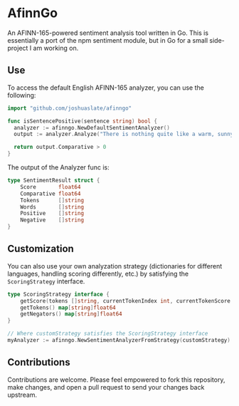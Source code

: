 # AfinnGo
An AFINN-165-powered sentiment analysis tool written in Go. This is essentially a port of the npm sentiment module, but in Go for a small side-project I am working on.

## Use
To access the default English AFINN-165 analyzer, you can use the following:

```go
import "github.com/joshuaslate/afinngo"

func isSentencePositive(sentence string) bool {
  analyzer := afinngo.NewDefaultSentimentAnalyzer()
  output := analyzer.Analyze("There is nothing quite like a warm, sunny day at the beach!")

  return output.Comparative > 0
}
```

The output of the Analyzer func is:

```go
type SentimentResult struct {
	Score       float64
	Comparative float64
	Tokens      []string
	Words       []string
	Positive    []string
	Negative    []string
}
```

## Customization
You can also use your own analyzation strategy (dictionaries for different languages, handling scoring differently, etc.) by satisfying the `ScoringStrategy` interface.

```go
type ScoringStrategy interface {
	getScore(tokens []string, currentTokenIndex int, currentTokenScore float64) float64
	getTokens() map[string]float64
	getNegators() map[string]float64
}

// Where customStrategy satisfies the ScoringStrategy interface
myAnalyzer := afinngo.NewSentimentAnalyzerFromStrategy(customStrategy)
```

## Contributions
Contributions are welcome. Please feel empowered to fork this repository, make changes, and open a pull request to send your changes back upstream.
